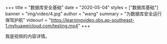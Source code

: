 +++
title = "数据库安全基础"
date = "2020-05-04"
styles = ["数据库基础"]
banner = "img/video/4.jpg"
author = "wang"
summary = "为数据库安全运行保驾护航"
videourl = "https://learningvideo.obs.ap-southeast-1.myhuaweicloud.com/testing.mp4"
+++

我是视频的内容详情。